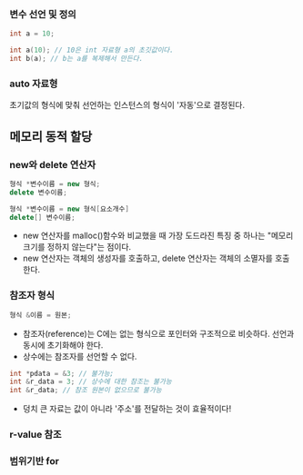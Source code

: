 ### 변수 선언 및 정의
```c++
int a = 10;

int a(10); // 10은 int 자료형 a의 초깃값이다.
int b(a); // b는 a를 복제해서 만든다.
```

### auto 자료형
초기값의 형식에 맞춰 선언하는 인스턴스의 형식이 '자동'으로 결정된다.

## 메모리 동적 할당
### new와 delete 연산자
```c++
형식 *변수이름 = new 형식;
delete 변수이름;

형식 *변수이름 = new 형식[요소개수]
delete[] 변수이름;
```
- new 연산자를 malloc()함수와 비교했을 때 가장 도드라진 특징 중 하나는 "메모리 크기를 정하지 않는다"는 점이다.
- new 연산자는 객체의 생성자를 호출하고, delete 연산자는 객체의 소멸자를 호출한다.

### 참조자 형식
```c++
형식 &이름 = 원본;
```
- 참조자(reference)는 C에는 없는 형식으로 포인터와 구조적으로 비슷하다. 선언과 동시에 초기화해야 한다.
- 상수에는 참조자를 선언할 수 없다.
```c++
int *pdata = &3; // 불가능;
int &r_data = 3; // 상수에 대한 참조는 불가능
int &r_data; // 참조 원본이 없으므로 불가능
```
- 덩치 큰 자료는 값이 아니라 '주소'를 전달하는 것이 효율적이다!

### r-value 참조
### 범위기반 for
